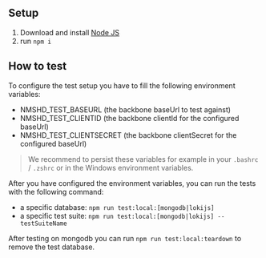 ## Setup

1. Download and install [Node JS](https://nodejs.org/en/download/)
2. run `npm i`

## How to test

To configure the test setup you have to fill the following environment variables:

-   NMSHD_TEST_BASEURL (the backbone baseUrl to test against)
-   NMSHD_TEST_CLIENTID (the backbone clientId for the configured baseUrl)
-   NMSHD_TEST_CLIENTSECRET (the backbone clientSecret for the configured baseUrl)

> We recommend to persist these variables for example in your `.bashrc` / `.zshrc` or in the Windows environment variables.

After you have configured the environment variables, you can run the tests with the following command:

-   a specific database: `npm run test:local:[mongodb|lokijs]`
-   a specific test suite: `npm run test:local:[mongodb|lokijs] -- testSuiteName`

After testing on mongodb you can run `npm run test:local:teardown` to remove the test database.
